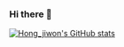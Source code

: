 ### Hi there 👋

[![Hong_jiwon's GitHub stats](https://github-readme-stats.vercel.app/api?username=hhongjj&show_icons=true)](https://github.com/anuraghazra/github-readme-stats)


<!--
**hhongjj/hhongjj** is a ✨ _special_ ✨ repository because its `README.md` (this file) appears on your GitHub profile.

Here are some ideas to get you started:

- 🔭 I’m currently working on ...
- 🌱 I’m currently learning ...
- 👯 I’m looking to collaborate on ...
- 🤔 I’m looking for help with ...
- 💬 Ask me about ...
- 📫 How to reach me: ...
- 😄 Pronouns: ...
- ⚡ Fun fact: ...
-->
